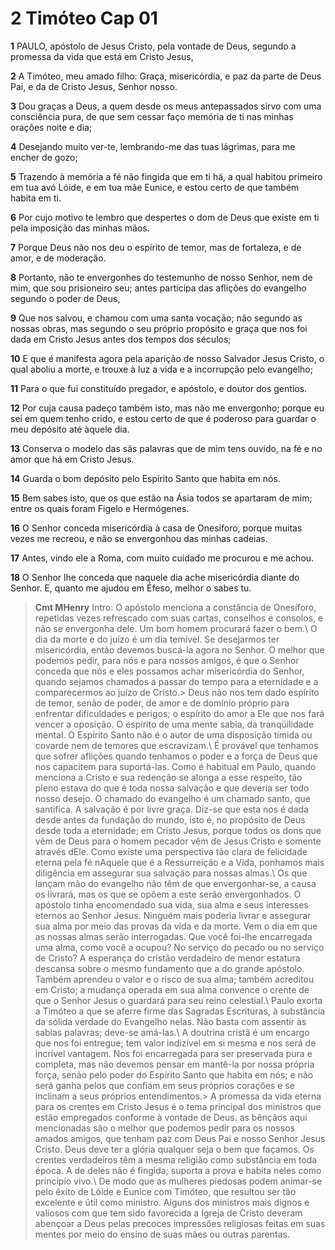# 2 Timóteo Cap 01

**1** 	PAULO, apóstolo de Jesus Cristo, pela vontade de Deus, segundo a promessa da vida que está em Cristo Jesus,

**2** 	A Timóteo, meu amado filho: Graça, misericórdia, e paz da parte de Deus Pai, e da de Cristo Jesus, Senhor nosso.

**3** 	Dou graças a Deus, a quem desde os meus antepassados sirvo com uma consciência pura, de que sem cessar faço memória de ti nas minhas orações noite e dia;

**4** 	Desejando muito ver-te, lembrando-me das tuas lágrimas, para me encher de gozo;

**5** 	Trazendo à memória a fé não fingida que em ti há, a qual habitou primeiro em tua avó Lóide, e em tua mãe Eunice, e estou certo de que também habita em ti.

**6** 	Por cujo motivo te lembro que despertes o dom de Deus que existe em ti pela imposição das minhas mãos.

**7** 	Porque Deus não nos deu o espírito de temor, mas de fortaleza, e de amor, e de moderação.

**8** 	Portanto, não te envergonhes do testemunho de nosso Senhor, nem de mim, que sou prisioneiro seu; antes participa das aflições do evangelho segundo o poder de Deus,

**9** 	Que nos salvou, e chamou com uma santa vocação; não segundo as nossas obras, mas segundo o seu próprio propósito e graça que nos foi dada em Cristo Jesus antes dos tempos dos séculos;

**10** 	E que é manifesta agora pela aparição de nosso Salvador Jesus Cristo, o qual aboliu a morte, e trouxe à luz a vida e a incorrupção pelo evangelho;

**11** 	Para o que fui constituído pregador, e apóstolo, e doutor dos gentios.

**12** 	Por cuja causa padeço também isto, mas não me envergonho; porque eu sei em quem tenho crido, e estou certo de que é poderoso para guardar o meu depósito até àquele dia.

**13** 	Conserva o modelo das sãs palavras que de mim tens ouvido, na fé e no amor que há em Cristo Jesus.

**14** 	Guarda o bom depósito pelo Espírito Santo que habita em nós.

**15** 	Bem sabes isto, que os que estão na Ásia todos se apartaram de mim; entre os quais foram Figelo e Hermógenes.

**16** 	O Senhor conceda misericórdia à casa de Onesíforo, porque muitas vezes me recreou, e não se envergonhou das minhas cadeias.

**17** 	Antes, vindo ele a Roma, com muito cuidado me procurou e me achou.

**18** 	O Senhor lhe conceda que naquele dia ache misericórdia diante do Senhor. E, quanto me ajudou em Éfeso, melhor o sabes tu.


> **Cmt MHenry** Intro: O apóstolo menciona a constância de Onesíforo, repetidas vezes refrescado com suas cartas, conselhos e consolos, e não se envergonha dele. Um bom homem procurará fazer o bem.\ O dia da morte e do juízo é um dia temível. Se desejarmos ter misericórdia, então devemos buscá-la agora no Senhor. O melhor que podemos pedir, para nós e para nossos amigos, é que o Senhor conceda que nós e eles possamos achar misericórdia do Senhor, quando sejamos chamados a passar do tempo para a eternidade e a comparecermos ao juízo de Cristo.> Deus não nos tem dado espírito de temor, senão de poder, de amor e de domínio próprio para enfrentar dificuldades e perigos; o espírito do amor a Ele que nos fará vencer a oposição. O espírito de uma mente sabia, da tranqüilidade mental. O Espírito Santo não é o autor de uma disposição tímida ou covarde nem de temores que escravizam.\ É provável que tenhamos que sofrer aflições quando tenhamos o poder e a força de Deus que nos capacitem para suportá-las. Como é habitual em Paulo, quando menciona a Cristo e sua redenção se alonga a esse respeito, tão pleno estava do que é toda nossa salvação e que deveria ser todo nosso desejo. O chamado do evangelho é um chamado santo, que santifica. A salvação é por livre graça. Diz-se que esta nos é dada desde antes da fundação do mundo, isto é, no propósito de Deus desde toda a eternidade; em Cristo Jesus, porque todos os dons que vêm de Deus para o homem pecador vêm de Jesus Cristo e somente através dEle. Como existe uma perspectiva tão clara de felicidade eterna pela fé nAquele que é a Ressurreição e a Vida, ponhamos mais diligência em assegurar sua salvação para nossas almas.\ Os que lançam mão do evangelho não têm de que envergonhar-se, a causa os livrará, mas os que se opõem a este serão envergonhados. O apóstolo tinha encomendado sua vida, sua alma e seus interesses eternos ao Senhor Jesus. Ninguém mais poderia livrar e assegurar sua alma por meio das provas da vida e da morte. Vem o dia em que as nossas almas serão interrogadas. Que você foi-lhe encarregada uma alma, como você a ocupou? No serviço do pecado ou no serviço de Cristo? A esperança do cristão verdadeiro de menor estatura descansa sobre o mesmo fundamento que a do grande apóstolo. Também aprendeu o valor e o risco de sua alma; também acreditou em Cristo; a mudança operada em sua alma convence o crente de que o Senhor Jesus o guardará para seu reino celestial.\ Paulo exorta a Timóteo a que se aferre firme das Sagradas Escrituras, à substância da sólida verdade do Evangelho nelas. Não basta com assentir às sabias palavras; deve-se amá-las.\ A doutrina cristã é um encargo que nos foi entregue; tem valor indizível em si mesma e nos será de incrível vantagem. Nos foi encarregada para ser preservada pura e completa, mas não devemos pensar em mantê-la por nossa própria força, senão pelo poder do Espírito Santo que habita em nós; e não será ganha pelos que confiam em seus próprios corações e se inclinam a seus próprios entendimentos.> A promessa da vida eterna para os crentes em Cristo Jesus é o tema principal dos ministros que estão empregados conforme à vontade de Deus. as bênçãos aqui mencionadas são o melhor que podemos pedir para os nossos amados amigos, que tenham paz com Deus Pai e nosso Senhor Jesus Cristo. Deus deve ter a glória qualquer seja o bem que façamos. Os crentes verdadeiros têm a mesma religião como substância em toda época. A de deles não é fingida; suporta a prova e habita neles como princípio vivo.\ De modo que as mulheres piedosas podem animar-se pelo êxito de Lóide e Eunice com Timóteo, que resultou ser tão excelente e útil como ministro. Alguns dos ministros mais dignos e valiosos com que tem sido favorecida a Igreja de Cristo deveram abençoar a Deus pelas precoces impressões religiosas feitas em suas mentes por meio do ensino de suas mães ou outras parentas.